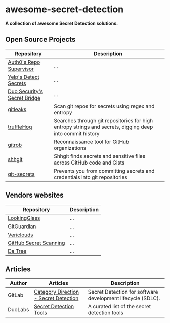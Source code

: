 # awesome-secret-detection

**A collection of awesome Secret Detection solutions.**

## Open Source Projects

Repository | Description
---- | ----
[Auth0's Repo Supervisor](https://github.com/auth0/repo-supervisor) | ...
[Yelp's Detect Secrets](https://github.com/Yelp/detect-secrets) | ...
[Duo Security's Secret Bridge](https://github.com/duo-labs/secret-bridge) | ...
[gitleaks](https://github.com/zricethezav/gitleaks) | Scan git repos for secrets using regex and entropy
[truffleHog](https://github.com/dxa4481/truffleHog) | Searches through git repositories for high entropy strings and secrets, digging deep into commit history
[gitrob](https://github.com/michenriksen/gitrob) | Reconnaissance tool for GitHub organizations 
[shhgit](https://github.com/eth0izzle/shhgit/) | Shhgit finds secrets and sensitive files across GitHub code and Gists
[git-secrets](https://github.com/awslabs/git-secrets) | Prevents you from committing secrets and credentials into git repositories 

## Vendors websites

Repository | Description
---- | ----
[LookingGlass](https://www.lookingglasscyber.com/products/cyber-threat-intelligence/compromised-credential-information-cci/) | ...
[GitGuardian](https://gitguardian.com/) | ...
[Vericlouds](https://www.vericlouds.com/compromised-credentials/) | ...
[GitHub Secret Scanning](https://help.github.com/en/github/administering-a-repository/about-secret-scanning) | ...
[Da Tree](https://www.datree.io/) | ...

## Articles
Author | Articles | Description
---- | ---- | ----
GitLab | [Category Direction - Secret Detection](https://about.gitlab.com/direction/secure/static-analysis/secret-detection/) | Secret Detection for software development lifecycle (SDLC). 
DuoLabs | [Secret Detection Tools](https://github.com/duo-labs/secret-bridge/blob/master/TOOLS.md) | A curated list of the secret detection tools
